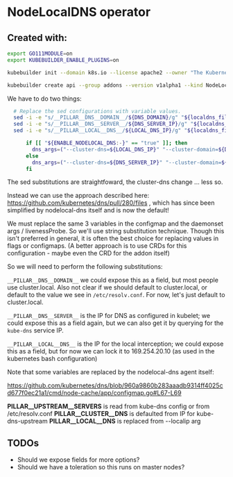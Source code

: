 # NodeLocalDNS operator

## Created with:

```bash
export GO111MODULE=on
export KUBEBUILDER_ENABLE_PLUGINS=on

kubebuilder init --domain k8s.io --license apache2 --owner "The Kubernetes authors" --pattern addon

kubebuilder create api --group addons --version v1alpha1 --kind NodeLocalDNS --pattern addon --resource --controller --namespaced

```




We have to do two things:

```bash
  # Replace the sed configurations with variable values.
  sed -i -e "s/__PILLAR__DNS__DOMAIN__/${DNS_DOMAIN}/g" "${localdns_file}"
  sed -i -e "s/__PILLAR__DNS__SERVER__/${DNS_SERVER_IP}/g" "${localdns_file}"
  sed -i -e "s/__PILLAR__LOCAL__DNS__/${LOCAL_DNS_IP}/g" "${localdns_file}"
```

```bash
      if [[ "${ENABLE_NODELOCAL_DNS:-}" == "true" ]]; then
        dns_args=("--cluster-dns=${LOCAL_DNS_IP}" "--cluster-domain=${DNS_DOMAIN}")
      else
        dns_args=("--cluster-dns=${DNS_SERVER_IP}" "--cluster-domain=${DNS_DOMAIN}")
      fi
```

The sed substitutions are straightfoward, the cluster-dns change ... less so.

Instead we can use the approach described here:
https://github.com/kubernetes/dns/pull/280/files , which has since been
simplified by nodelocal-dns itself and is now the default!


We must replace the same 3 variables in the configmap and the daemonset
args / livenessProbe.  So we'll use string substitution technique.  Though this
isn't preferred in general, it is often the best choice for replacing values in
flags or configmaps.  (A better approach is to use CRDs for this configuration -
maybe even the CRD for the addon itself)

So we will need to perform the following substitutions:

`__PILLAR__DNS__DOMAIN__` we could expose this as a field, but most people use
cluster.local.  Also not clear if we should default to cluster.local, or default
to the value we see in `/etc/resolv.conf`.  For now, let's just default to cluster.local.

`__PILLAR__DNS__SERVER__` is the IP for DNS as configured in kubelet; we could expose
this as a field again, but we can also get it by querying for the
`kube-dns` service IP.

`__PILLAR__LOCAL__DNS__` is the IP for the local interception; we could expose
this as a field, but for now we can lock it to 169.254.20.10 (as used in the
kubernetes bash configuration)


Note that some variables are replaced by the nodelocal-dns agent itself:

https://github.com/kubernetes/dns/blob/960a9860b283aaadb9314ff4025cd677f0ec21a1/cmd/node-cache/app/configmap.go#L67-L69

__PILLAR__UPSTREAM__SERVERS__ is read from kube-dns config or from /etc/resolv.conf
__PILLAR__CLUSTER__DNS__ is defaulted from IP for kube-dns-upstream
__PILLAR__LOCAL__DNS__ is replaced from --localip arg


## TODOs

* Should we expose fields for more options?
* Should we have a toleration so this runs on master nodes?
